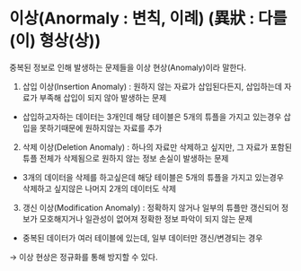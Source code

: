 # 이상(Anormaly : 변칙, 이례) (異狀 : 다를(이) 형상(상))
중복된 정보로 인해 발생하는 문제들을 이상 현상(Anomaly)이라 말한다.
1. 삽입 이상(Insertion Anomaly) : 원하지 않는 자료가 삽입된다든지, 삽입하는데 자료가 부족해 삽입이 되지 않아 발생하는 문제
 - 삽입하고자하는 데이터는 3개인데 해당 테이블은 5개의 튜플을 가지고 있는경우 삽입을 못하기때문에 원하지않는 자료를 추가
2. 삭제 이상(Deletion Anomaly) : 하나의 자료만 삭제하고 싶지만, 그 자료가 포함된 튜플 전체가 삭제됨으로 원하지 않는 정보 손실이 발생하는 문제
 - 3개의 데이터을 삭제를 하고싶은데 해당 테이블은 5개의 튜플을 가지고 있는경우 삭제하고 싶지않은 나머지 2개의 데이터도 삭제
3. 갱신 이상(Modification Anomaly) : 정확하지 않거나 일부의 튜플만 갱신되어 정보가 모호해지거나 일관성이 없어져 정확한 정보 파악이 되지 않는 문제
 - 중복된 데이터가 여러 테이블에 있는데, 일부 데이터만 갱신/변경되는 경우

→ 이상 현상은 정규화를 통해 방지할 수 있다.